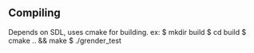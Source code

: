 Compiling
---------
Depends on SDL, uses cmake for building.
ex:
    $ mkdir build
    $ cd build
    $ cmake .. && make
    $ ./grender_test
